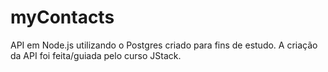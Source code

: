 # myContacts

API em Node.js utilizando o Postgres criado para fins de estudo.
A criação da API foi feita/guiada pelo curso JStack.
